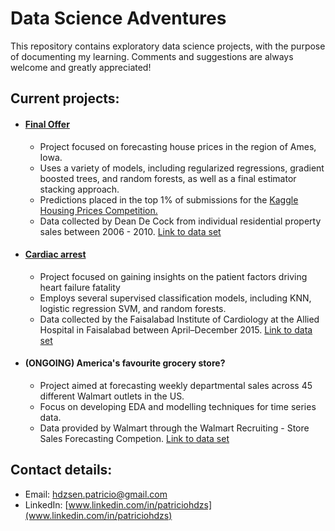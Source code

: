 # Data Science Adventures

This repository contains exploratory data science projects, with the purpose of documenting my learning. Comments and suggestions are always welcome and greatly appreciated!

## Current projects:

- #### [Final Offer](https://nbviewer.jupyter.org/github/patohdzs/data-science-adventures/blob/main/final-offer/residential-real-estate-price-prediction.ipynb)

  - Project focused on forecasting house prices in the region of Ames, Iowa.
  - Uses a variety of models, including regularized regressions, gradient boosted trees, and random forests, as well as a final estimator stacking approach.
  - Predictions placed in the top 1% of submissions for the [Kaggle Housing Prices Competition.](https://www.kaggle.com/c/home-data-for-ml-course)
  - Data collected by Dean De Cock from individual residential property sales between 2006 - 2010. [Link to data set](http://jse.amstat.org/v19n3/decock.pdf) 

- #### [Cardiac arrest](https://nbviewer.jupyter.org/github/patohdzs/data-science-adventures/blob/main/cardiac-arrest/heart-failure.ipynb) 
  - Project focused on gaining insights on the patient factors driving heart failure fatality 
  - Employs several supervised classification models, including KNN, logistic regression SVM, and random forests.
  - Data collected by the Faisalabad Institute of Cardiology at the Allied Hospital in Faisalabad between April–December 2015. [Link to data set](https://plos.figshare.com/articles/dataset/Survival_analysis_of_heart_failure_patients_A_case_study/5227684/1) 
  
- #### (ONGOING) America's favourite grocery store?
  - Project aimed at forecasting weekly departmental sales across 45 different Walmart outlets in the US.
  - Focus on developing EDA and modelling techniques for time series data.
  - Data provided by Walmart through the Walmart Recruiting - Store Sales Forecasting Competion. [Link to data set](https://www.kaggle.com/c/walmart-recruiting-store-sales-forecasting/data) 

## Contact details:
- Email: hdzsen.patricio@gmail.com
- LinkedIn: [www.linkedin.com/in/patriciohdzs](www.linkedin.com/in/patriciohdzs)
